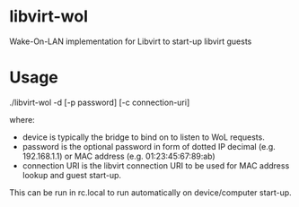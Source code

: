 # libvirt-wol
Wake-On-LAN implementation for Libvirt to start-up libvirt guests
# Usage

./libvirt-wol -d <device> [-p password] [-c connection-uri]

where:
- device is typically the bridge to bind on to listen to WoL requests.
- password is the optional password in form of dotted IP decimal (e.g. 192.168.1.1) or MAC address (e.g. 01:23:45:67:89:ab)
- connection URI is the libvirt connection URI to be used for MAC address lookup and guest start-up.

This can be run in rc.local to run automatically on device/computer start-up.
